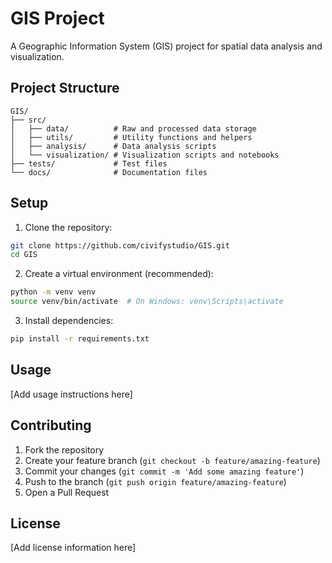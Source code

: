 # GIS Project

A Geographic Information System (GIS) project for spatial data analysis and visualization.

## Project Structure

```
GIS/
├── src/
│   ├── data/          # Raw and processed data storage
│   ├── utils/         # Utility functions and helpers
│   ├── analysis/      # Data analysis scripts
│   └── visualization/ # Visualization scripts and notebooks
├── tests/             # Test files
└── docs/              # Documentation files
```

## Setup

1. Clone the repository:
```bash
git clone https://github.com/civifystudio/GIS.git
cd GIS
```

2. Create a virtual environment (recommended):
```bash
python -m venv venv
source venv/bin/activate  # On Windows: venv\Scripts\activate
```

3. Install dependencies:
```bash
pip install -r requirements.txt
```

## Usage

[Add usage instructions here]

## Contributing

1. Fork the repository
2. Create your feature branch (`git checkout -b feature/amazing-feature`)
3. Commit your changes (`git commit -m 'Add some amazing feature'`)
4. Push to the branch (`git push origin feature/amazing-feature`)
5. Open a Pull Request

## License

[Add license information here]
